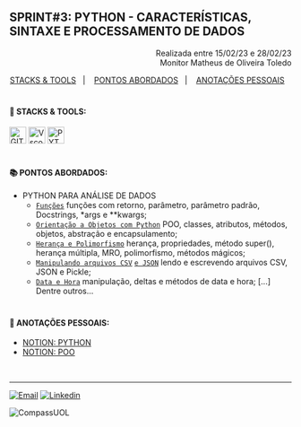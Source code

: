 ## SPRINT#3: PYTHON - CARACTERÍSTICAS, SINTAXE E PROCESSAMENTO DE DADOS

<p align="right">
Realizada entre 15/02/23 e 28/02/23<br>
Monitor Matheus de Oliveira Toledo
</p>


<!------------------------------------SUMMARY-->
<p align="center">
<a href="https://github.com/nataliasguimaraes/compassuol/tree/main/sprint_3#rocket-stacks--tools">STACKS & TOOLS</a>&nbsp;&nbsp;&nbsp;|&nbsp;&nbsp;&nbsp;
  <a href="https://github.com/nataliasguimaraes/compassuol/blob/main/sprint_3/README.md#-pontos-abordados">PONTOS ABORDADOS</a>&nbsp;&nbsp;&nbsp;|&nbsp;&nbsp;&nbsp;
  <a href="https://github.com/nataliasguimaraes/compassuol/blob/main/sprint_3/README.md#-pontos-abordados">ANOTAÇÕES PESSOAIS</a>&nbsp;&nbsp;&nbsp;

#

 <!------------------------------------STACKS-->
#### :rocket: STACKS & TOOLS:
<p align="left">
  <a href="https://developer.mozilla.org/en-US/docs/Learn/Tools_and_testing/GitHub"><img  alt="GIT"  width="30" height="30" src="https://user-images.githubusercontent.com/104440384/218911437-22204b9b-b55c-4bdd-8e0e-ac539c3c3627.png"><a/>
  <a href="https://code.visualstudio.com/"><img  alt="Vscode"  width="30" height="30" src="https://user-images.githubusercontent.com/59892368/149663512-3f83da57-bdfe-4cef-bcc2-feb304a738ff.png"><a/>
 <a href="https://developer.mozilla.org/en-US/docs/Glossary/Python"><img  alt="PYTHON"  width="30" height="30" src="https://user-images.githubusercontent.com/104440384/219032064-240175ad-8a5b-4822-a8aa-d0fc995e4529.png"><a/>  
<br>
 
  #
<!------------------------------------PRODUCTION SKILLS-->

#### 📚 PONTOS ABORDADOS:

* PYTHON PARA ANÁLISE DE DADOS
  * [`Funções`](https://docs.python.org/pt-br/3/library/functions.html) funções com retorno, parâmetro, parâmetro padrão, Docstrings, *args e **kwargs;
  * [`Orientação a Objetos com Python`](https://docs.python.org/pt-br/3/library/dataclasses.html?highlight=classes#module-dataclasses) POO, classes, atributos, métodos, objetos, abstração e encapsulamento;
  * [`Herança e Polimorfismo`](https://docs.python.org/pt-br/3/library/dataclasses.html?highlight=heran%C3%A7a) herança, propriedades, método super(), herança múltipla, MRO, polimorfismo, métodos mágicos;
  * [`Manipulando arquivos CSV`](https://docs.python.org/pt-br/3/library/csv.html?highlight=csv#module-csv) [`e JSON`](https://docs.python.org/pt-br/3/library/json.html?highlight=json#module-json) lendo e escrevendo arquivos CSV, JSON e Pickle;
  * [`Data e Hora`](https://docs.python.org/pt-br/3/library/datetime.html?highlight=data%20hora#module-datetime) manipulação, deltas e métodos de data e hora;
  [...]
 <br>  Dentre outros...
   

#
<!------------------------------------ANOTAÇÕES-->
#### 📝 ANOTAÇÕES PESSOAIS:

   * <a href="https://natycodes.notion.site/Python-125a756b2d404d9e85545f14228ffb54">NOTION: PYTHON</a>
   * <a href="https://natycodes.notion.site/Python-POO-2da1af1c07704c038ff2257bdd35afa5">NOTION: POO</a>
 <br>  
  
<hr>
   
[![Email](https://img.shields.io/badge/-Gmail-%23333?style=for-the-badge&logo=gmail&logoColor=white)](mailto:guimaraessnatalia@gmail.com)
[![Linkedin](https://img.shields.io/badge/-LinkedIn-%230077B5?style=for-the-badge&logo=linkedin&logoColor=white)](https://www.linkedin.com/in/natalia-guimar%C3%A3es-6a357721b)
   
![CompassUOL](https://user-images.githubusercontent.com/104440384/214567499-2dc24c5e-d882-4825-b953-f5a69a6be44e.jpg)
